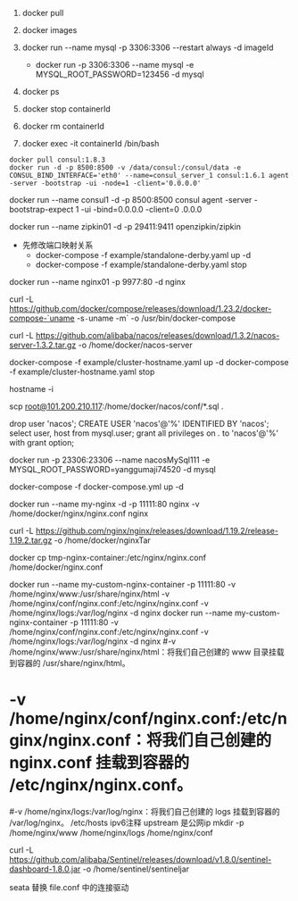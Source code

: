 1. docker pull
2. docker images
3. docker run --name mysql  -p 3306:3306 --restart always -d  imageId
    - docker run  -p 3306:3306 --name mysql -e MYSQL_ROOT_PASSWORD=123456 -d  mysql
    
    

4. docker ps
5. docker stop containerId
6. docker rm containerId
7. docker exec -it containerId /bin/bash





```consul
docker pull consul:1.8.3
docker run -d -p 8500:8500 -v /data/consul:/consul/data -e CONSUL_BIND_INTERFACE='eth0' --name=consul_server_1 consul:1.6.1 agent -server -bootstrap -ui -node=1 -client='0.0.0.0'
```  
docker run --name consul1 -d -p 8500:8500 consul agent -server -bootstrap-expect 1 -ui -bind=0.0.0.0 -client=0 .0.0.0

docker run --name zipkin01 -d -p 29411:9411 openzipkin/zipkin
- 先修改端口映射关系
    - docker-compose -f example/standalone-derby.yaml up -d
    - docker-compose -f example/standalone-derby.yaml stop


docker run --name nginx01 -p 9977:80 -d nginx

curl -L https://github.com/docker/compose/releases/download/1.23.2/docker-compose-`uname -s`-`uname -m` -o /usr/bin/docker-compose

curl -L https://github.com/alibaba/nacos/releases/download/1.3.2/nacos-server-1.3.2.tar.gz -o /home/docker/nacos-server


docker-compose -f example/cluster-hostname.yaml up -d
docker-compose -f example/cluster-hostname.yaml stop

hostname -i

scp root@101.200.210.117:/home/docker/nacos/conf/*.sql  .

drop user 'nacos';
CREATE USER 'nacos'@'%' IDENTIFIED BY 'nacos';
select user, host from mysql.user; 
grant all privileges on *.* to 'nacos'@'%' with grant option;


docker run  -p 23306:23306 --name nacosMySql111 -e MYSQL_ROOT_PASSWORD=yanggumaji74520 -d  mysql


docker-compose -f docker-compose.yml up -d


docker run --name my-nginx -d -p 11111:80 nginx  -v /home/docker/nginx/nginx.conf nginx 

curl -L https://github.com/nginx/nginx/releases/download/1.19.2/release-1.19.2.tar.gz -o /home/docker/nginxTar

docker cp tmp-nginx-container:/etc/nginx/nginx.conf /home/docker/nginx.conf

docker run --name my-custom-nginx-container -p 11111:80 -v /home/nginx/www:/usr/share/nginx/html -v /home/nginx/conf/nginx.conf:/etc/nginx/nginx.conf  -v /home/nginx/logs:/var/log/nginx -d nginx
docker run --name my-custom-nginx-container -p 11111:80 -v /home/nginx/conf/nginx.conf:/etc/nginx/nginx.conf  -v /home/nginx/logs:/var/log/nginx -d nginx
#-v /home/nginx/www:/usr/share/nginx/html：将我们自己创建的 www 目录挂载到容器的 /usr/share/nginx/html。                                                        
# -v /home/nginx/conf/nginx.conf:/etc/nginx/nginx.conf：将我们自己创建的 nginx.conf 挂载到容器的 /etc/nginx/nginx.conf。
#-v /home/nginx/logs:/var/log/nginx：将我们自己创建的 logs 挂载到容器的 /var/log/nginx。 
/etc/hosts ipv6注释
upstream 是公网ip
mkdir -p /home/nginx/www /home/nginx/logs /home/nginx/conf


curl -L https://github.com/alibaba/Sentinel/releases/download/v1.8.0/sentinel-dashboard-1.8.0.jar -o /home/sentinel/sentineljar








seata 替换 file.conf 中的连接驱动
